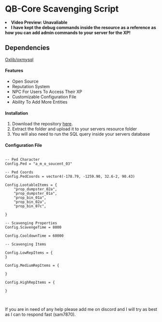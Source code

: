 <h1>QB-Core Scavenging Script</h1>

<li><strong>Video Preview: Unavaliable </strong></li>
<li><strong>I have kept the debug commands inside the resource as a reference as how you can add admin commands to your server for the XP!</strong></li>

## Dependencies

[Oxlib/oxmysql](https://github.com/overextended/oxmysql)


<h4>Features</h4>

<ul>
    <li>Open Source</li>
    <li>Reputation System</li>
    <li>NPC For Users To Access Their XP</li>
    <li>Customizable Configuration File</li>
    <li>Ability To Add More Entities</li>
</ul>

<h4>Installation</h4>

<ol>
  <li>Download the repository <a href="https://github.com/sam-scripts/sam-scavenging">here</a>.</li>
  <li>Extract the folder and upload it to your servers resource folder</li>
    <li>You will also need to run the SQL query inside your servers database</li>
</ol>

<h4>Configuration File</h4>

```

-- Ped Character
Config.Ped = "a_m_o_soucent_03"

-- Ped Coords
Config.PedCoords = vector4(-178.79, -1259.90, 32.6-2, 90.43) 

Config.LootableItems = {
    "prop_dumpster_02a",
    "prop_dumpster_01a",
    "prop_bin_01a",
    "prop_bin_02a",
    "prop_bin_07c",

}

-- Scavenging Properties
Config.ScavengeTime = 8000

Config.CooldownTime = 60000

-- Scavenging Items

Config.LowRepItems = { 
}

Config.MediumRepItems = { 
    
}

Config.HighRepItems = { 
    
}
```

<br>

If you are in need of any help please add me on discord and I will try as best as I can to respond fast (sam7870).
